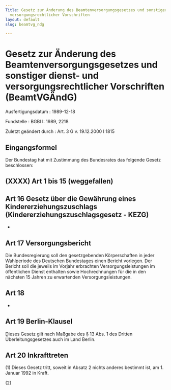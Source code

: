 ```yaml
---
Title: Gesetz zur Änderung des Beamtenversorgungsgesetzes und sonstiger dienst- und
  versorgungsrechtlicher Vorschriften
layout: default
slug: beamtvg_ndg

---
```


# Gesetz zur Änderung des Beamtenversorgungsgesetzes und sonstiger dienst- und versorgungsrechtlicher Vorschriften (BeamtVGÄndG)

Ausfertigungsdatum
:   1989-12-18

Fundstelle
:   BGBl I: 1989, 2218

Zuletzt geändert durch
:   Art. 3 G v. 19.12.2000 I 1815


## Eingangsformel

Der Bundestag hat mit Zustimmung des Bundesrates das folgende Gesetz
beschlossen:


## (XXXX) Art 1 bis 15 (weggefallen)


## Art 16 Gesetz über die Gewährung eines Kindererziehungszuschlags (Kindererziehungszuschlagsgesetz - KEZG)

-


## Art 17 Versorgungsbericht

Die Bundesregierung soll den gesetzgebenden Körperschaften in jeder
Wahlperiode des Deutschen Bundestages einen Bericht vorlegen. Der
Bericht soll die jeweils im Vorjahr erbrachten Versorgungsleistungen
im öffentlichen Dienst enthalten sowie Hochrechnungen für die in den
nächsten 15 Jahren zu erwartenden Versorgungsleistungen.


## Art 18

-


## Art 19 Berlin-Klausel

Dieses Gesetz gilt nach Maßgabe des § 13 Abs. 1 des Dritten
Überleitungsgesetzes auch im Land Berlin.


## Art 20 Inkrafttreten

(1) Dieses Gesetz tritt, soweit in Absatz 2 nichts anderes bestimmt
ist, am 1. Januar 1992 in Kraft.

(2)

